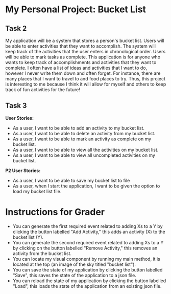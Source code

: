 # My Personal Project: Bucket List

## Task 2

My application will be a system that stores a person's bucket list. Users will be able
to enter activities that they want to accomplish. The system will keep track 
of the activities that the user enters in chronological order. Users will be able to
mark tasks as complete. This application 
is for anyone who wants to keep track of accomplishments and activities that they want to complete.
I often have a list of ideas and activities that I want to do, however I never write them down and
often forget. For instance, there are many places that I want to travel to and food places to try. 
Thus, this project is interesting to me because I think it will allow for myself and others to 
keep track of fun activities for the future!


## Task 3

**User Stories:**
- As a user, I want to be able to add an activity to my bucket list.
- As a user, I want to be able to delete an activity from my bucket list.
- As a user, I want to be able to mark an activity as complete on my bucket list.
- As a user, I want to be able to view all the activities on my bucket list.
- As a user, I want to be able to view all uncompleted activities on my bucket list.

**P2 User Stories:**
- As a user, I want to be able to save my bucket list to file
- As a user, when I start the application, I want to be given the option to load my bucket list file.

# Instructions for Grader

- You can generate the first required event related to adding Xs to a Y by clicking the button labelled "Add Activity," 
this adds an activity (X) to the bucket list (Y).
- You can generate the second required event related to adding Xs to a Y by clicking on the button labelled "Remove Activity," 
this removes an activity from the bucket list.
- You can locate my visual component by running my main method, it is located at the top (an image of the sky titled "bucket list").
- You can save the state of my application by clicking the button labelled "Save", this saves the state of the application to a json file.
- You can reload the state of my application by clicking the button labelled "Load", this loads the state of the application from an existing json file.